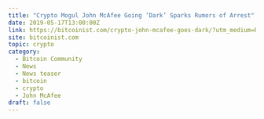 ```yaml
---
title: "Crypto Mogul John McAfee Going ‘Dark’ Sparks Rumors of Arrest"
date: 2019-05-17T13:00:00Z
link: https://bitcoinist.com/crypto-john-mcafee-goes-dark/?utm_medium=RSS&utm_source=hune
site: bitcoinist.com
topic: crypto
category:
  - Bitcoin Community
  - News
  - News teaser
  - bitcoin
  - crypto
  - John McAfee
draft: false
---
```


